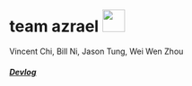 # team azrael <img src="https://d1lss44hh2trtw.cloudfront.net/assets/article/2015/07/06/Azrael_Returns_feature.jpg" height="40">
Vincent Chi, Bill Ni, Jason Tung, Wei Wen Zhou

##### [Devlog](https://github.com/jason-tung/sd_p01/blob/master/devlog.txt)
